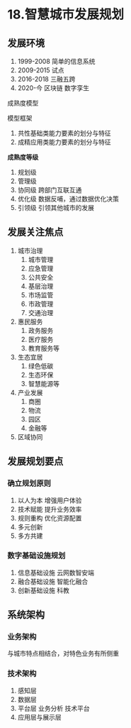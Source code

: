 # 18.智慧城市发展规划
## 发展环境
1. 1999-2008 简单的信息系统
2. 2009-2015 试点
3. 2016-2018 三融五跨
4. 2020-今 区块链 数字孪生

成熟度模型

模型框架
1. 共性基础类能力要素的划分与特征
2. 成精应用类能力要素的划分与特征

**成熟度等级**
1. 规划级
2. 管理级
3. 协同级 跨部门互联互通
4. 优化级 数据反哺，通过数据优化决策
5. 引领级 引领其他城市的发展



##   发展关注焦点
1. 城市治理
   1. 城市管理
   2. 应急管理
   3. 公共安全
   4. 基层治理
   5. 市场监管
   6. 市政管理
   7. 交通治理
2. 惠民服务
   1. 政务服务
   2. 医疗服务
   3. 教育服务等
3. 生态宜居
   1. 绿色低碳
   2. 生态环保
   3. 智慧能源等
4. 产业发展
   1. 商圈
   2. 物流
   3. 园区
   4. 金融等
5. 区域协同

## 发展规划要点

### 确立规划原则
1. 以人为本 增强用户体验
2. 技术赋能 提升业务效率
3. 规则重构 优化资源配置
4. 多元创新 
5. 多方共建


### 数字基础设施规划
1. 信息基础设施 云网数智安端
2. 融合基础设施 智能化融合
3. 创新基础设施 科教

## 系统架构

### 业务架构
与城市特点相结合，对特色业务有所侧重

### 技术架构 
1. 感知层
2. 数据层
3. 平台层 业务分析 技术平台
4. 应用层与展示层



